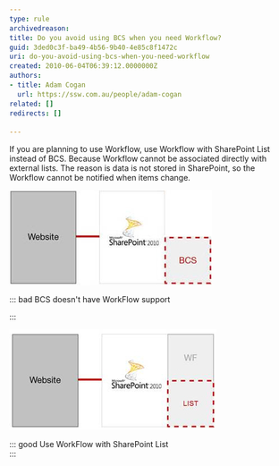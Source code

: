 ```yaml
---
type: rule
archivedreason: 
title: Do you avoid using BCS when you need Workflow?
guid: 3ded0c3f-ba49-4b56-9b40-4e85c8f1472c
uri: do-you-avoid-using-bcs-when-you-need-workflow
created: 2010-06-04T06:39:12.0000000Z
authors:
- title: Adam Cogan
  url: https://ssw.com.au/people/adam-cogan
related: []
redirects: []

---
```


If you are planning to use Workflow, use Workflow with SharePoint List instead of BCS. Because Workflow cannot be associated directly with external lists. The reason is data is not stored in SharePoint, so the Workflow cannot be notified when items change.

<!--endintro-->


![](/rules/do-you-avoid-using-bcs-when-you-need-workflow/BCSDoesNotSupportWF.jpg)


::: bad
BCS doesn't have WorkFlow support

:::


![](/rules/do-you-avoid-using-bcs-when-you-need-workflow/WFSupportList.jpg)


::: good
Use WorkFlow with SharePoint List  
:::

